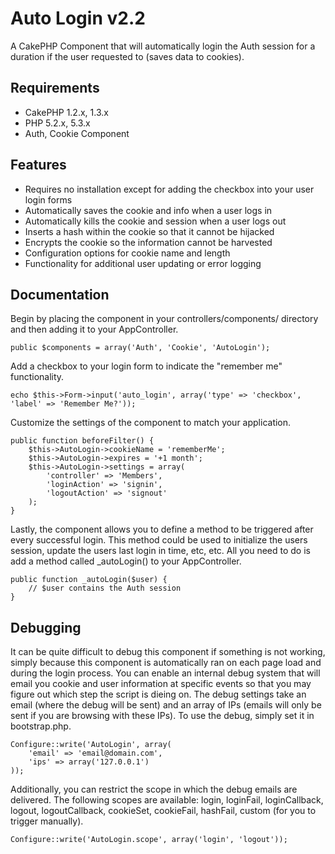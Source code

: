 # Auto Login v2.2 #

A CakePHP Component that will automatically login the Auth session for a duration if the user requested to (saves data to cookies).

## Requirements ##

* CakePHP 1.2.x, 1.3.x
* PHP 5.2.x, 5.3.x
* Auth, Cookie Component

## Features ##

* Requires no installation except for adding the checkbox into your user login forms
* Automatically saves the cookie and info when a user logs in
* Automatically kills the cookie and session when a user logs out
* Inserts a hash within the cookie so that it cannot be hijacked
* Encrypts the cookie so the information cannot be harvested
* Configuration options for cookie name and length
* Functionality for additional user updating or error logging

## Documentation ##

Begin by placing the component in your controllers/components/ directory and then adding it to your AppController.

	public $components = array('Auth', 'Cookie', 'AutoLogin');

Add a checkbox to your login form to indicate the "remember me" functionality.

	echo $this->Form->input('auto_login', array('type' => 'checkbox', 'label' => 'Remember Me?'));

Customize the settings of the component to match your application.

	public function beforeFilter() {
		$this->AutoLogin->cookieName = 'rememberMe';
		$this->AutoLogin->expires = '+1 month';
		$this->AutoLogin->settings = array(
			'controller' => 'Members',
			'loginAction' => 'signin',
			'logoutAction' => 'signout'
		);
	}

Lastly, the component allows you to define a method to be triggered after every successful login. This method could be used to initialize the users session, update the users last login in time, etc, etc. All you need to do is add a method called _autoLogin() to your AppController.

	public function _autoLogin($user) {
		// $user contains the Auth session
	}

## Debugging ##

It can be quite difficult to debug this component if something is not working, simply because this component is automatically ran on each page load and during the login process. You can enable an internal debug system that will email you cookie and user information at specific events so that you may figure out which step the script is dieing on. The debug settings take an email (where the debug will be sent) and an array of IPs (emails will only be sent if you are browsing with these IPs). To use the debug, simply set it in bootstrap.php.

	Configure::write('AutoLogin', array(
		'email' => 'email@domain.com',
		'ips' => array('127.0.0.1')
	));

Additionally, you can restrict the scope in which the debug emails are delivered. The following scopes are available: login, loginFail, loginCallback, logout, logoutCallback, cookieSet, cookieFail, hashFail, custom (for you to trigger manually).

	Configure::write('AutoLogin.scope', array('login', 'logout'));


